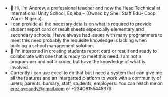 - 👋 Hi, I’m Andrew, a professional teacher and now the Head Technical at International Unity School, Edjeba - (Owned by Shell Staff Edu- Coop Warri- Nigeria).
- I can provide all the necesary details on what is required to provide student report card or result sheets especcially elementary and secondary schools. I have always had issues with many programmers to meet this need probably the requisite knowledge is lacking when building a school management solution. 
 - 👀 I’m interested in creating students report card or result and ready to collaborate with one that is ready to meet this need. I am not a programmer and not a coder, but have the knowledge of what is involved. 
- Currently i can use excel to do that but i need a system that can give me all the features and an intergarted platform to work with a community of users; parents, bursary, staff, students, employers. 
You can reach me on ereziayeandy@gmail.com or +23408155445376

